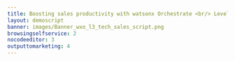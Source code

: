 ```yaml
---
title: Boosting sales productivity with watsonx Orchestrate <br/> Level 3 Technical Sales demo
layout: demoscript
banner: images/Banner_wxo_l3_tech_sales_script.png
browsingselfservice: 2
nocodeeditor: 3
outputtomarketing: 4
---
```


<span id="top"></span>


<inline-notification text="<strong><strong>Attention: under construction</strong> Please do not use."></inline-notification>